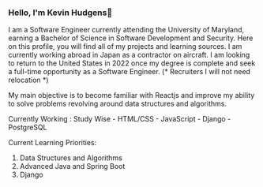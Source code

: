 ### Hello, I'm Kevin Hudgens👋

I am a Software Engineer currently attending the University of Maryland, earning a Bachelor of Science in Software Development and Security. Here on this profile, you will find all of my projects and learning sources. I am currently working abroad in Japan as a contractor on aircraft. I am looking to return to the United States in 2022 once my degree is complete and seek a full-time opportunity as a Software Engineer. (* Recruiters I will not need relocation *)

My main objective is to become familiar with Reactjs and improve my ability to solve problems revolving around data structures and algorithms.

Currently Working : Study Wise 
        - HTML/CSS
        - JavaScript
        - Django
        - PostgreSQL
        
Current Learning Priorities:
1. Data Structures and Algorithms
2. Advanced Java and Spring Boot
3. Django

